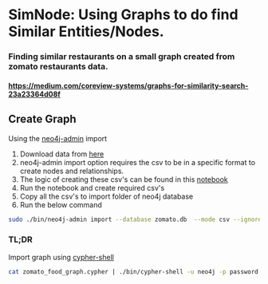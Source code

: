 # SimNode: Using Graphs to do find Similar Entities/Nodes.
### Finding similar restaurants on a small graph created from zomato restaurants data. 
#### https://medium.com/coreview-systems/graphs-for-similarity-search-23a23364d08f

## Create Graph

Using the [neo4j-admin](https://neo4j.com/docs/operations-manual/current/tools/import/syntax/) import 
1. Download data from [here](https://www.kaggle.com/himanshupoddar/zomato-bangalore-restaurants) 
2. neo4j-admin import option requires the csv to be in a specific format to create nodes and relationships.
3. The logic of creating these csv's can be found in this [notebook](https://github.com/deepam8155/SimNode/blob/master/Food_graph_logic.ipynb)
4. Run the notebook and create required csv's
5. Copy all the csv's to import folder of neo4j database
6. Run the below command 
```bash
sudo ./bin/neo4j-admin import --database zomato.db  --mode csv --ignore-missing-nodes --multiline-fields=True --ignore-duplicate-nodes --nodes:Location=import/locations.csv --nodes:Restaurant=import/restaurant.csv --nodes:Dish=import/dishes.csv --nodes:Type=import/type.csv --nodes:Cuisine=import/cuisine.csv --relationships:SERVES_CUISINE=import/cuisine_restaurant.csv --relationships:SERVES_DISH=import/restaurant_dish.csv --relationships:FALL_UNDER import/type_restaurant.csv --relationships:FAMOUS_FOR=import/liked_dishes_restaurant.csv --relationships:IN_AREA=import/restaurant_location.csv
```

### TL;DR

Import graph using [cypher-shell](https://neo4j.com/developer/kb/export-sub-graph-to-cypher-and-import/)

```bash
cat zomato_food_graph.cypher | ./bin/cypher-shell -u neo4j -p password
```
